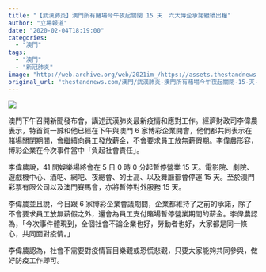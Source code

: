 ```yaml
---
title: "【武漢肺炎】澳門所有賭場今午夜起關閉 15 天　六大博企承諾繼續出糧"
author: "立場報道"
date: "2020-02-04T18:19:00"
categories:
  - "澳門"
tags:
  - "澳門"
  - "新冠肺炎"
image: "http://web.archive.org/web/2021im_/https://assets.thestandnews.com/media/photos/Untitled-1-15_NkiEi_6uV3gBW.png"
original_url: "thestandnews.com/澳門/武漢肺炎-澳門所有賭場今午夜起關閉-15-天-六大博企承諾繼續出糧"
---
```

![](http://web.archive.org/web/2021im_/https://assets.thestandnews.com/media/photos/Untitled-1-15_NkiEi_6uV3gBW.png)

澳門下午召開新聞發布會，講述武漢肺炎最新疫情和應對工作。經濟財政司李偉農表示，特首賀一誠和他已經在下午與澳門 6 家博彩企業開會，他們都共同表示在賭場關閉期間，會繼續向員工發放薪金，不會要求員工放無薪假期。李偉農形容，博彩企業在今次事件當中「負起社會責任」。

李偉農說，41 間娛樂場將會在 5 日 0 時 0 分起暫停營業 15 天。電影院、劇院、遊戲機中心、酒吧、網吧、夜總會、的士高、以及舞廳都會停運 15 天。至於澳門彩票有限公司以及澳門賽馬會，亦將暫停對外服務 15 天。

李偉農並且說，今日跟 6 家博彩企業會議期間，企業都維持了之前的承諾，除了不會要求員工放無薪假之外，還會為員工支付賭場暫停營業期間的薪金。李偉農認為，「今次事件體現到，全個社會不論企業也好，勞動者也好，大家都是同一條心，共同面對疫情。」

李偉農認為，社會不需要對疫情盲目樂觀或恐慌悲觀，只要大家能夠共同參與，做好防疫工作即可。